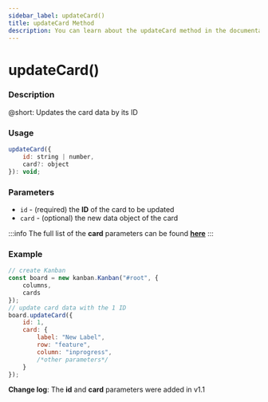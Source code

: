 ```yaml
---
sidebar_label: updateCard()
title: updateCard Method
description: You can learn about the updateCard method in the documentation of the DHTMLX JavaScript Kanban library. Browse developer guides and API reference, try out code examples and live demos, and download a free 30-day evaluation version of DHTMLX Kanban.
---
```


# updateCard()

### Description

@short: Updates the card data by its ID

### Usage

~~~jsx {}
updateCard({
	id: string | number,
	card?: object
}): void;
~~~

### Parameters

- `id` - (required) the **ID** of the card to be updated
- `card` - (optional) the new data object of the card

:::info
The full list of the **card** parameters can be found [**here**](api/config/js_kanban_cards_config.md)
:::

### Example

~~~jsx {7-15}
// create Kanban
const board = new kanban.Kanban("#root", {
	columns,
	cards
});
// update card data with the 1 ID
board.updateCard({
	id: 1,
	card: {
		label: "New Label",
		row: "feature",
		column: "inprogress",
		/*other parameters*/
	}	
});
~~~

**Change log**: The **id** and **card** parameters were added in v1.1